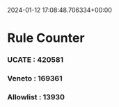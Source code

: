2024-01-12 17:08:48.706334+00:00
# Rule Counter 
 ### UCATE : 420581

 ### Veneto : 169361

 ### Allowlist : 13930